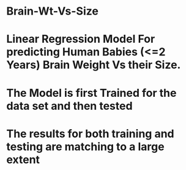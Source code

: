 # Brain-Wt-Vs-Size
# Linear Regression Model For predicting Human Babies (<=2 Years) Brain Weight Vs their Size.

# The Model is first Trained for the data set and then tested 

# The results for both training and testing are matching to a large extent
